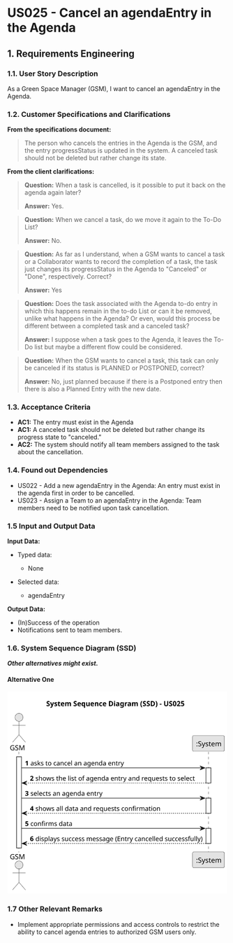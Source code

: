 # US025 - Cancel an agendaEntry in the Agenda


## 1. Requirements Engineering

### 1.1. User Story Description

As a Green Space Manager (GSM), I want to cancel an agendaEntry in the Agenda.

### 1.2. Customer Specifications and Clarifications 

**From the specifications document:**

> The person who cancels the entries in the Agenda is the GSM, and the entry progressStatus is updated in the system.
> A canceled task should not be deleted but rather change its state.

**From the client clarifications:**

> **Question:** When a task is cancelled, is it possible to put it back on the agenda again later?
> 
> **Answer:** Yes.

> **Question:** When we cancel a task, do we move it again to the To-Do List?
>
> **Answer:** No.

> **Question:** As far as I understand, when a GSM wants to cancel a task or a Collaborator wants to record the completion of a task, the task just changes its progressStatus in the Agenda to "Canceled" or "Done", respectively. Correct?
>
> **Answer:** Yes

> **Question:** Does the task associated with the Agenda to-do entry in which this happens remain in the to-do List or can it be removed, unlike what happens in the Agenda? Or even, would this process be different between a completed task and a canceled task?
>
> **Answer:** I suppose when a task goes to the Agenda, it leaves the To-Do list but maybe a different flow could be considered.

> **Question:** When the GSM wants to cancel a task, this task can only be canceled if its status is PLANNED or POSTPONED, correct?
>
> **Answer:** No, just planned because if there is a Postponed entry then there is also a Planned Entry with the new date.


### 1.3. Acceptance Criteria

* **AC1:** The entry must exist in the Agenda
* **AC1:** A canceled task should not be deleted but rather change its progress state to "canceled."
* **AC2:** The system should notify all team members assigned to the task about the cancellation.

### 1.4. Found out Dependencies

* US022 - Add a new agendaEntry in the Agenda: An entry must exist in the agenda first in order to be cancelled.
* US023 - Assign a Team to an agendaEntry in the Agenda: Team members need to be notified upon task cancellation.

### 1.5 Input and Output Data

**Input Data:**

* Typed data:
    * None
	
* Selected data:
    * agendaEntry

**Output Data:**

* (In)Success of the operation
* Notifications sent to team members.

### 1.6. System Sequence Diagram (SSD)

**_Other alternatives might exist._**

#### Alternative One

![System Sequence Diagram - Alternative One](svg/us025-system-sequence-diagram-alternative-one.svg)

### 1.7 Other Relevant Remarks

* Implement appropriate permissions and access controls to restrict the ability to cancel agenda entries to authorized GSM users only.